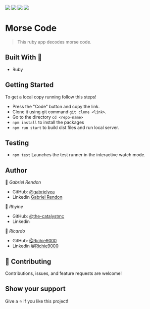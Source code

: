 ![](https://img.shields.io/badge/Academic-blue)
![](https://img.shields.io/badge/HTML-red)
![](https://img.shields.io/badge/JavaScript-yellow)
![](https://img.shields.io/badge/SCSS-pink)

# Morse Code
> This ruby app decodes morse code.

## Built With 🔨
- Ruby

## Getting Started
To get a local copy running follow this steps!
- Press the "Code" button and copy the link.
- Clone it using git command `git clone <link>`.
- Go to the directory `cd <repo-name>`
- `npm install` to install the packages
- `npm run start` to build dist files and run local server.

## Testing 
- `npm test` Launches the test runner in the interactive watch mode.

## Author
👤 *Gabriel Rendon*
- GitHub: [@gabrielyea](https://github.com/gabrielyea)
- Linkedin [Gabriel Rendon](https://www.linkedin.com/in/gabriel-rendon-paredes/)

👤 *Rhyine*
- GitHub: [@the-catalystmc](https://github.com/the-catalystmc)
- Linkedin [](https://www.linkedin.com/in/)

👤 *Ricardo*
- GitHub: [@Richie9000](https://github.com/Richie9000)
- Linkedin [@Richie9000](https://www.linkedin.com/in/ricardorodr/)

## 🤝 Contributing
Contributions, issues, and feature requests are welcome!

## Show your support
Give a ⭐️ if you like this project!

